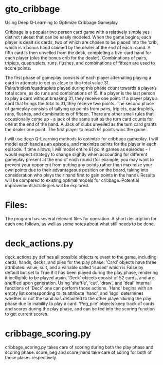 # gto_cribbage

Using Deep Q-Learning to Optimize Cribbage Gameplay 

Cribbage is a popular two person card game with a relatively simple yes distinct ruleset that can be easily modeled. When the game begins, each player is dealt six cards, two of which are chosen to be placed into the ‘crib’, which is a bonus hand claimed by the dealer at the end of each round. A fifth card is then unveiled from the deck, completing a five-card hand for each player (plus the bonus crib for the dealer). Combinations of pairs, triplets, quadruplets, runs, flushes, and combinations of fifteen are used to score points.

The first phase of gameplay consists of each player alternating playing a card in attempts to get as close to the total value 31. Pairs/triplets/quadruplets played during this phase count towards a player’s total score, as do runs and combinations of 15. If a player is the last person to play a card without breaking 31, they receive one point. If a player plays a card that brings the total to 31, they receive two points. The second phase of gameplay consists of tallying up points from pairs, triplets, quadruplets, runs, flushes, and combinations of fifteen. There are other small rules that occasionally come up - a jack of the same suit as the turn card counts for one at the end of the hand. A Jack of clubs unveiled as the turn card grants the dealer one point. The first player to reach 61 points wins the game. 

I will use deep Q-Learning methods to optimize for cribbage gameplay. I will model each hand as an episode, and maximize points for the player in each episode. If time allows, I will model entire 61 point games as episodes - I would expect strategy to change slightly when accounting for different gameplay present at the end of each round (for example, you may want to prevent your opponent from getting any points rather than maximize your own points due to their advantageous position on the board, taking into consideration who plays their hand first to gain points in the hand). Results will be compared to existing optimal models for cribbage. Potential improvements/strategies will be explored. 

# Files:

The program has several relevant files for operation. A short description for each one follows, as well as some notes about what still needs to be done.

# deck_actions.py

deck_actions.py defines all possible objects relevant to the game, including cards, hands, decks, and piles for the play phase. 'Card' objects have three attributes: value, suit, and a variable called 'isused' which is False by default but set to True if it has been played during the play phase, rendering it inelligible to be played again. 'Deck' objects consist of 52 cards, and are shuffled upon generation. Using 'shuffle', 'cut', 'draw', and 'deal' internal functions of 'Deck' one can perform those actions. 'Hand' begins with an empty list corresponding to its attribute 'hand', and 'isgo' determines whether or not the hand has defaulted to the other player during the play phase due to inability to play a card. 'Peg_pile' objects keep track of cards and scores during the play phase, and can be fed into the scoring function to get current scores. 

# cribbage_scoring.py 

cribbage_scoring.py takes care of scoring during both the play phase and scoring phase. score_peg and score_hand take care of soring for both of these plases respectively. 